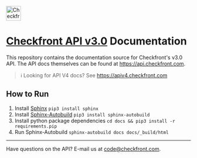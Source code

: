 
<a href="https://www.checkfront.com?cfcp=api">
    <img src="https://cdn-production.checkfront.com/brand/Checkfront_Color.png" height="40" alt="Checkfront" />
</a>

# [Checkfront API v3.0](https://api.checkfront.com/) Documentation
This repository contains the documentation source for Checkfront's v3.0 API.
The API docs themselves can be found at https://api.checkfront.com.

> ℹ️ Looking for API V4 docs? See https://apiv4.checkfront.com

## How to Run
1. Install [Sphinx](https://www.sphinx-doc.org/en/master/usage/installation.html)
`pip3 install sphinx`
2. Install [Sphinx-Autobuild](https://github.com/executablebooks/sphinx-autobuild)
`pip3 install sphinx-autobuild`
3. Install python package dependencies
`cd docs && pip3 install -r requirements.pip`
4. Run Sphinx-Autobuild
`sphinx-autobuild docs docs/_build/html`

---

Have questions on the API?  E-mail us at [code@checkfront.com](mailto:code@checkfront.com).

